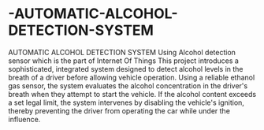 # -AUTOMATIC-ALCOHOL-DETECTION-SYSTEM
 AUTOMATIC ALCOHOL DETECTION SYSTEM Using Alcohol detection sensor which is the part of Internet Of Things
 This project introduces a sophisticated, integrated system designed to detect alcohol levels 
in the breath of a driver before allowing vehicle operation. Using a reliable ethanol gas sensor, 
the system evaluates the alcohol concentration in the driver's breath when they attempt to start 
the vehicle. If the alcohol content exceeds a set legal limit, the system intervenes by disabling 
the vehicle's ignition, thereby preventing the driver from operating the car while under the 
influence.  
